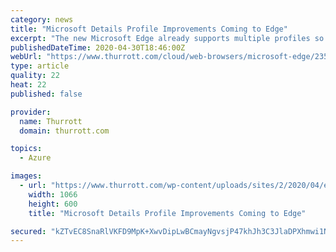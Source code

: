 ```yaml
---
category: news
title: "Microsoft Details Profile Improvements Coming to Edge"
excerpt: "The new Microsoft Edge already supports multiple profiles so you can switch between your home and work accounts."
publishedDateTime: 2020-04-30T18:46:00Z
webUrl: "https://www.thurrott.com/cloud/web-browsers/microsoft-edge/235544/microsoft-details-profile-improvements-coming-to-edge"
type: article
quality: 22
heat: 22
published: false

provider:
  name: Thurrott
  domain: thurrott.com

topics:
  - Azure

images:
  - url: "https://www.thurrott.com/wp-content/uploads/sites/2/2020/04/edge-profiles.jpg"
    width: 1066
    height: 600
    title: "Microsoft Details Profile Improvements Coming to Edge"

secured: "kZTvEC8SnaRlVKFD9MpK+XwvDipLwBCmayNgvsjP47khJh3C3JlaDPXhmwi1NnCPkJ2XisZ9ky2DuUvixkpIvkemYesVMaDL2foXReHCFRNdWCH9eWJhpPIZPWZ+78QEjpam64wdj6CE7mRhPPjKQN9rMd9YYPON6x0OLXJnZlURlZdTafiloSm6CTDkC/I6x8+Hit6zZl9zGO8CZBWtaWS916HopP1AqHxaGRZkYiKEHjfBeCdh5JzkWzidPT7tbK20n+9L2OwVxCQOieyFartal27babhlQeqrP9ihB/BTP9HfeJU+VUMExIR6U67Mm8uyBEmyKNat3eMWLfEw6ARFQMqgPrwW4uOicOvZHmof7e7Nt0aq8EK6FPyzegCdZV3YB800Q0pZhnRkymEVzulUjs4VCcZeUmTshhJDgi100KkNOsC01PEMSkEmgQU9AnFyntVUV8ouRH8kVQigIv57NhFLUT/4V6/b9QKhUZo=;rwYNLJOI/mpPr7Go/FiI4A=="
---
```


